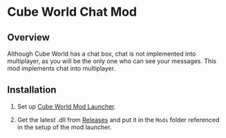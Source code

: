 # Cube World Chat Mod

## Overview

Although Cube World has a chat box, chat is not implemented into multiplayer, as you will be the only one who can see your messages. This mod implements chat into multiplayer.

## Installation

1. Set up [Cube World Mod Launcher](https://github.com/ChrisMiuchiz/Cube-World-Mod-Launcher/blob/master/README.md).

2. Get the latest .dll from [Releases](https://github.com/ChrisMiuchiz/Cube-World-Chat-Mod/releases) and put it in the `Mods` folder referenced in the setup of the mod launcher.
 
 
